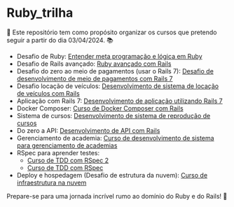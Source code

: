 # Ruby_trilha

🚀 Este repositório tem como propósito organizar os cursos que pretendo seguir a partir do dia 03/04/2024. 📚

- Desafio de Ruby: [Entender meta programação e lógica em Ruby](https://www.torneseumprogramador.com.br/cursos/logica_programacao_ruby)
- Desafio de Rails avançado: [Ruby avançado com Rails](https://www.torneseumprogramador.com.br/cursos/ruby_avancado)
- Desafio do zero ao meio de pagamentos (usar o Rails 7): [Desafio de desenvolvimento de meio de pagamentos com Rails 7](https://www.torneseumprogramador.com.br/cursos/ror-meio-pagamento)
- Desafio locação de veículos: [Desenvolvimento de sistema de locação de veículos com Rails](https://www.torneseumprogramador.com.br/cursos/ror-locacao-veiculos)
- Aplicação com Rails 7: [Desenvolvimento de aplicação utilizando Rails 7](https://www.torneseumprogramador.com.br/cursos/aplicacao_rails_7)
- Docker Composer: [Curso de Docker Composer com Rails](https://www.torneseumprogramador.com.br/cursos/docker_compose_rails)
- Sistema de cursos: [Desenvolvimento de sistema de reprodução de cursos](https://www.torneseumprogramador.com.br/cursos/reproducao_cursos)
- Do zero a API: [Desenvolvimento de API com Rails](https://www.torneseumprogramador.com.br/cursos/zero_api_rails)
- Gerenciamento de academia: [Curso de desenvolvimento de sistema para gerenciamento de academias](https://www.torneseumprogramador.com.br/cursos/gerenciamento_academias)
- RSpec para aprender testes: 
  - [Curso de TDD com RSpec 2](https://www.torneseumprogramador.com.br/cursos/tdd_rspec_2)
  - [Curso de TDD com RSpec](https://www.torneseumprogramador.com.br/cursos/tdd_rspec)
- Deploy e hospedagem (Desafio de estrutura da nuvem): [Curso de infraestrutura na nuvem](https://www.torneseumprogramador.com.br/cursos/infra_nuvem)

Prepare-se para uma jornada incrível rumo ao domínio do Ruby e do Rails! 🌟
